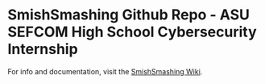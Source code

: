 # SmishSmashing Github Repo - ASU SEFCOM High School Cybersecurity Internship
For info and documentation, visit the [SmishSmashing Wiki](https://alexhuang1029.notion.site/3ab5c28d18d84a8782ab54dc1740a5ab?v=4de03a8a358f4ed984a3c1b98d4c5bfe).
